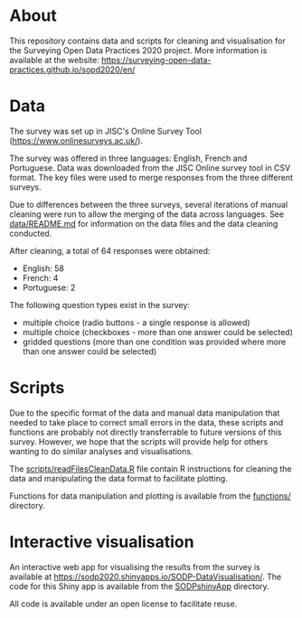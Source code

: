 # About

This repository contains data and scripts for cleaning and visualisation for the Surveying Open Data Practices 2020 project. More information is available at the website: https://surveying-open-data-practices.github.io/sopd2020/en/


# Data 

The survey was set up in JISC's Online Survey Tool (https://www.onlinesurveys.ac.uk/).

The survey was offered in three languages: English, French and Portuguese. Data was downloaded from the JISC Online survey tool in CSV format. The key files were used to merge responses from the three different surveys.

Due to differences between the three surveys, several iterations of manual cleaning were run to allow the merging of the data across languages. See [data/README.md](data/README.md) for information on the data files and the data cleaning conducted.

After cleaning, a total of 64 responses were obtained:
- English: 58
- French: 4
- Portuguese: 2

The following question types exist in the survey:
- multiple choice (radio buttons - a single response is allowed)
- multiple choice (checkboxes - more than one answer could be selected)
- gridded questions (more than one condition was provided where more than one answer could be selected)

# Scripts

Due to the specific format of the data and manual data manipulation that needed to take place to correct small errors in the data, these scripts and functions are probably not directly transferrable to future versions of this survey. However, we hope that the scripts will provide help for others wanting to do similar analyses and visualisations.

The [scripts/readFilesCleanData.R](scripts/readFilesCleanData.R) file contain R instructions for cleaning the data and manipulating the data format to facilitate plotting.

Functions for data manipulation and plotting is available from the [functions/](functions/) directory.

# Interactive visualisation

An interactive web app for visualising the results from the survey is available at https://sodp2020.shinyapps.io/SODP-DataVisualisation/. The code for this Shiny app is available from the [SODPshinyApp](SODPshinyApp) directory.

All code is available under an open license to facilitate reuse.
